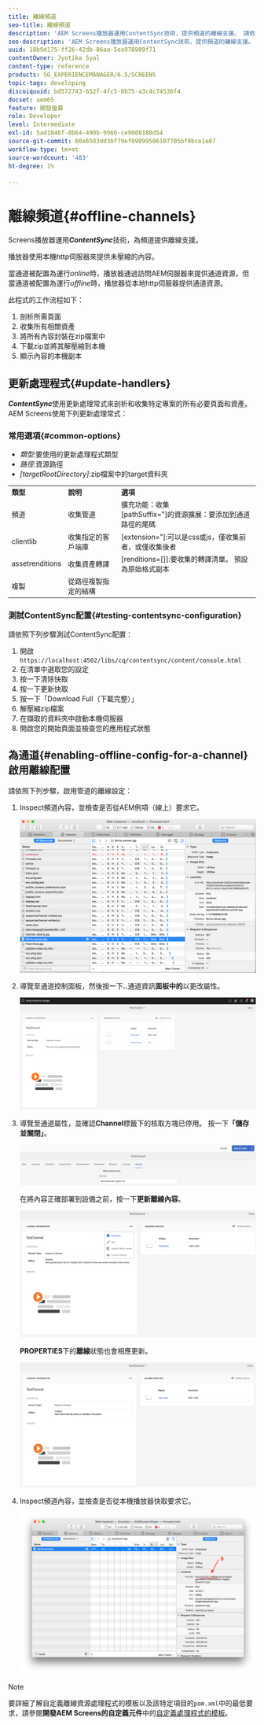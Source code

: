 ```yaml
---
title: 離線頻道
seo-title: 離線頻道
description: 'AEM Screens播放器運用ContentSync技術，提供頻道的離線支援。 請依照本頁面了解更多更新處理常式，以及啟用通道的離線設定。  '
seo-description: 'AEM Screens播放器運用ContentSync技術，提供頻道的離線支援。 請依照本頁面了解更多更新處理常式，以及啟用通道的離線設定。  '
uuid: 18b9d175-ff26-42db-86aa-5ea978909f71
contentOwner: Jyotika Syal
content-type: reference
products: SG_EXPERIENCEMANAGER/6.5/SCREENS
topic-tags: developing
discoiquuid: bd572743-652f-4fc5-8b75-a3c4c74536f4
docset: aem65
feature: 開發螢幕
role: Developer
level: Intermediate
exl-id: 5ad1046f-8b64-490b-9966-ce9008180d54
source-git-commit: 60a6583dd3bf79ef09099506107705bf0bce1e07
workflow-type: tm+mt
source-wordcount: '483'
ht-degree: 1%

---
```


# 離線頻道{#offline-channels}

Screens播放器運用&#x200B;***ContentSync***&#x200B;技術，為頻道提供離線支援。

播放器使用本機http伺服器來提供未壓縮的內容。

當通道被配置為運行&#x200B;*online*&#x200B;時，播放器通過訪問AEM伺服器來提供通道資源，但當通道被配置為運行&#x200B;*offline*&#x200B;時，播放器從本地http伺服器提供通道資源。

此程式的工作流程如下：

1. 剖析所需頁面
1. 收集所有相關資產
1. 將所有內容封裝在zip檔案中
1. 下載zip並將其解壓縮到本機
1. 顯示內容的本機副本

## 更新處理程式{#update-handlers}

***ContentSync***&#x200B;使用更新處理常式來剖析和收集特定專案的所有必要頁面和資產。 AEM Screens使用下列更新處理常式：

### 常用選項{#common-options}

* *類型*:要使用的更新處理程式類型
* *路徑*:資源路徑
* *[targetRootDirectory]*:zip檔案中的target資料夾

<table>
 <tbody>
  <tr>
   <td><strong>類型</strong></td> 
   <td><strong>說明</strong></td> 
   <td><strong>選項</strong></td> 
  </tr>
  <tr>
   <td>頻道</td> 
   <td>收集管道</td> 
   <td>擴充功能：收集<br /> [pathSuffix="]的資源擴展：要添加到通道路徑的尾碼<br /> </td> 
  </tr>
  <tr>
   <td>clientlib</td> 
   <td>收集指定的客戶端庫</td> 
   <td>[extension="]:可以是css或js，僅收集前者，或僅收集後者</td> 
  </tr>
  <tr>
   <td>assetrenditions</td> 
   <td>收集資產轉譯</td> 
   <td>[renditions=[]]:要收集的轉譯清單。 預設為原始格式副本</td> 
  </tr>
  <tr>
   <td>複製</td> 
   <td>從路徑複製指定的結構</td> 
   <td> </td> 
  </tr>
 </tbody>
</table>

### 測試ContentSync配置{#testing-contentsync-configuration}

請依照下列步驟測試ContentSync配置：

1. 開啟 `https://localhost:4502/libs/cq/contentsync/content/console.html`
1. 在清單中選取您的設定
1. 按一下清除快取
1. 按一下更新快取
1. 按一下「Download Full（下載完整）」
1. 解壓縮zip檔案
1. 在擷取的資料夾中啟動本機伺服器
1. 開啟您的開始頁面並檢查您的應用程式狀態

## 為通道{#enabling-offline-config-for-a-channel}啟用離線配置

請依照下列步驟，啟用管道的離線設定：

1. Inspect頻道內容，並檢查是否從AEM例項（線上）要求它。

   ![chlimage_1-24](assets/chlimage_1-24.png)

1. 導覽至通道控制面板，然後按一下&#x200B;**..**&#x200B;通道資訊&#x200B;**面板中的**&#x200B;以更改屬性。

   ![chlimage_1-25](assets/chlimage_1-25.png)

1. 導覽至通道屬性，並確認&#x200B;**Channel**&#x200B;標籤下的核取方塊已停用。 按一下&#x200B;**「儲存並關閉」**。

   ![screen_shot_2017-12-19at122422pm](assets/screen_shot_2017-12-19at122422pm.png)

   在將內容正確部署到設備之前，按一下&#x200B;**更新離線內容**。

   ![screen_shot_2017-12-19at122637pm](assets/screen_shot_2017-12-19at122637pm.png)

   **PROPERTIES**&#x200B;下的&#x200B;**離線**&#x200B;狀態也會相應更新。

   ![screen_shot_2017-12-19at124735pm](assets/screen_shot_2017-12-19at124735pm.png)

1. Inspect頻道內容，並檢查是否從本機播放器快取要求它。

   ![chlimage_1-26](assets/chlimage_1-26.png)

>[!NOTE]
>
>要詳細了解自定義離線資源處理程式的模板以及該特定項目的`pom.xml`中的最低要求，請參閱&#x200B;**開發AEM Screens的自定義元件**&#x200B;中的[自定義處理程式的模板](/help/user-guide/developing-custom-component-tutorial-develop.md#custom-handlers)。
